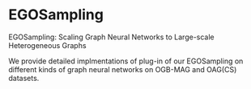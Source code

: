 # EGOSampling
EGOSampling: Scaling Graph Neural Networks to Large-scale Heterogeneous Graphs

We provide detailed implmentations of plug-in of our EGOSampling on different kinds of graph neural networks on OGB-MAG and OAG(CS) datasets.
